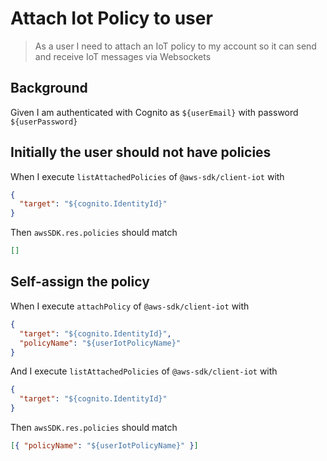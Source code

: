 # Attach Iot Policy to user

> As a user I need to attach an IoT policy to my account so it can send and
> receive IoT messages via Websockets

## Background

Given I am authenticated with Cognito as `${userEmail}` with password
`${userPassword}`

## Initially the user should not have policies

When I execute `listAttachedPolicies` of `@aws-sdk/client-iot` with

```json
{
  "target": "${cognito.IdentityId}"
}
```

Then `awsSDK.res.policies` should match

```json
[]
```

## Self-assign the policy

When I execute `attachPolicy` of `@aws-sdk/client-iot` with

```json
{
  "target": "${cognito.IdentityId}",
  "policyName": "${userIotPolicyName}"
}
```

And I execute `listAttachedPolicies` of `@aws-sdk/client-iot` with

```json
{
  "target": "${cognito.IdentityId}"
}
```

Then `awsSDK.res.policies` should match

```json
[{ "policyName": "${userIotPolicyName}" }]
```
